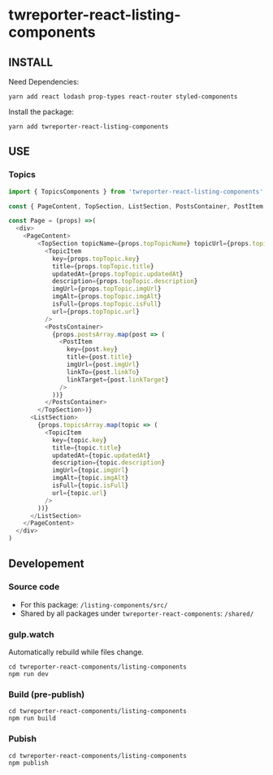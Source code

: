 # twreporter-react-listing-components

## INSTALL

Need Dependencies: 

```
yarn add react lodash prop-types react-router styled-components
```

Install the package:

```
yarn add twreporter-react-listing-components
```

## USE

### Topics

```javascript
import { TopicsComponents } from 'twreporter-react-listing-components'

const { PageContent, TopSection, ListSection, PostsContainer, PostItem, TopicItem, LoadMore } = TopicsComponents

const Page = (props) =>(
  <div>
    <PageContent>
        <TopSection topicName={props.topTopicName} topicUrl={props.topicUrl}>
          <TopicItem
            key={props.topTopic.key}
            title={props.topTopic.title}
            updatedAt={props.topTopic.updatedAt}
            description={props.topTopic.description}
            imgUrl={props.topTopic.imgUrl}
            imgAlt={props.topTopic.imgAlt}
            isFull={props.topTopic.isFull}
            url={props.topTopic.url}
          />
          <PostsContainer>
            {props.postsArray.map(post => (
              <PostItem
                key={post.key}
                title={post.title}
                imgUrl={post.imgUrl}
                linkTo={post.linkTo}
                linkTarget={post.linkTarget}
              />
            ))}
          </PostsContainer>
        </TopSection>)}
      <ListSection>
        {props.topicsArray.map(topic => (
          <TopicItem
            key={topic.key}
            title={topic.title}
            updatedAt={topic.updatedAt}
            description={topic.description}
            imgUrl={topic.imgUrl}
            imgAlt={topic.imgAlt}
            isFull={topic.isFull}
            url={topic.url}
          />
        ))}
      </ListSection>
    </PageContent>
  </div>
)
```

## Developement

### Source code

* For this package: `/listing-components/src/`
* Shared by all packages under `twreporter-react-components`: `/shared/`

### gulp.watch

Automatically rebuild while files change.

```
cd twreporter-react-components/listing-components
npm run dev
```

### Build (pre-publish)

```
cd twreporter-react-components/listing-components
npm run build
```

### Pubish

```
cd twreporter-react-components/listing-components
npm publish
```
